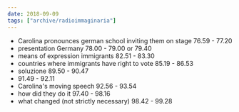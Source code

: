 ```yaml
---
date: 2018-09-09
tags: ["archive/radioimmaginaria"]
---
```

- Carolina pronounces german school inviting them on stage 76.59 - 77.20
- presentation Germany 78.00 - 79.00 or 79.40
- means of expression immigrants 82.51 - 83.30
- countries where immigrants have right to vote 85.19 - 86.53
- soluzione 89.50 - 90.47
- 91.49 - 92.11
- Carolina's moving speech 92.56 - 93.54
- how did they do it 97.40 - 98.16
- what changed (not strictly necessary) 98.42 - 99.28

